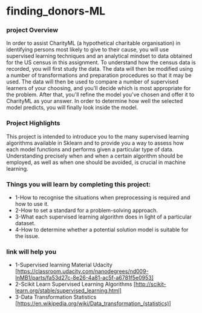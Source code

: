 # finding_donors-ML
### project Overview
In order to assist CharityML (a hypothetical charitable organisation) in identifying persons most likely to give to their cause, you will use supervised learning techniques and an analytical mindset to data obtained for the US census in this assignment. To understand how the census data is recorded, you will first study the data. The data will then be modified using a number of transformations and preparation procedures so that it may be used. The data will then be used to compare a number of supervised learners of your choosing, and you'll decide which is most appropriate for the problem. After that, you'll refine the model you've chosen and offer it to CharityML as your answer. In order to determine how well the selected model predicts, you will finally look inside the model.
### Project Highlights
This project is intended to introduce you to the many supervised learning algorithms available in Sklearn and to provide you a way to assess how each model functions and performs given a particular type of data. Understanding precisely when and when a certain algorithm should be employed, as well as when one should be avoided, is crucial in machine learning.
### Things you will learn by completing this project:
* 1-How to recognise the situations when preprocessing is required and how to use it.
* 2-How to set a standard for a problem-solving approach.
* 3-What each supervised learning algorithm does in light of a particular dataset.
* 4-How to determine whether a potential solution model is suitable for the issue.
### link will help you 
* 1-Supervised learning Material Udacity [https://classroom.udacity.com/nanodegrees/nd009-InMB1/parts/fa53d27c-8e26-4a81-ac5f-a6781f5e0953]
* 2-Scikit Learn Supervised Learning Algorithms [http://scikit-learn.org/stable/supervised_learning.html]
* 3-Data Transformation Statistics [https://en.wikipedia.org/wiki/Data_transformation_(statistics)]
